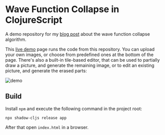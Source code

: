 # Wave Function Collapse in ClojureScript

A demo repository for my [blog post][1] about the wave function collapse algorithm.

This [live demo][2] page runs the code from this repository.
You can upload your own images, or choose from predefined ones at the bottom of the page.
There's also a built-in tile-based editor, that can be used to partially draw a picture, and generate the remaining image, or to edit an existing picture, and generate the erased parts:

![demo][3]

## Build

Install `npm` and execute the following command in the project root:

    npx shadow-cljs release app

After that open `index.html` in a browser.

[1]: https://andreyorst.gitlab.io/2022-05-10-wave-function-collapse-algorithm-in-clojurescript
[2]: https://andreyorst.gitlab.io/wave-function-collapse
[3]: https://user-images.githubusercontent.com/19470159/169225363-30f52ae4-0c72-48e2-b8ab-14a61bf3dd78.gif
